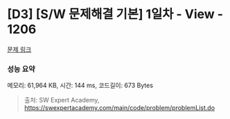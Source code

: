 # [D3] [S/W 문제해결 기본] 1일차 - View - 1206 

[문제 링크](https://swexpertacademy.com/main/code/problem/problemDetail.do?contestProbId=AV134DPqAA8CFAYh) 

### 성능 요약

메모리: 61,964 KB, 시간: 144 ms, 코드길이: 673 Bytes



> 출처: SW Expert Academy, https://swexpertacademy.com/main/code/problem/problemList.do